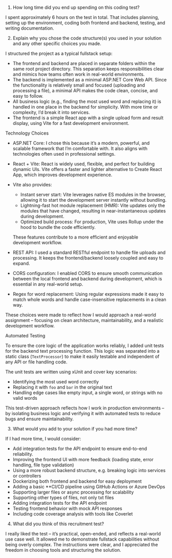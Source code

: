 1. How long time did you end up spending on this coding test?

I spent approximately 6 hours on the test in total. That includes planning, setting up the environment, coding both frontend and backend, testing, and writing documentation.

2. Explain why you chose the code structure(s) you used in your solution and any other specific choices you made.

I structured the project as a typical fullstack setup:

- The frontend and backend are placed in separate folders within the same root project directory. This separation keeps responsibilities clear and mimics how teams often work in real-world environments.
- The backend is implemented as a minimal ASP.NET Core Web API. Since the functionality is relatively small and focused (uploading and processing a file), a minimal API makes the code clean, concise, and easy to follow.
- All business logic (e.g., finding the most used word and replacing it) is handled in one place in the backend for simplicity. With more time or complexity, I’d break it into services.
- The frontend is a simple React app with a single upload form and result display, using Vite for a fast development environment.

Technology Choices

- ASP.NET Core: 
  I chose this because it’s a modern, powerful, and scalable framework that I’m comfortable with. It also aligns with technologies often used in professional settings.

- React + Vite: 
  React is widely used, flexible, and perfect for building dynamic UIs. Vite offers a faster and lighter alternative to Create React App, which improves development experience.

- Vite also provides:

  - Instant server start: Vite leverages native ES modules in the browser, allowing it to start the development server instantly without bundling.
  - Lightning-fast hot module replacement (HMR): Vite updates only the modules that have changed, resulting in near-instantaneous updates during development.
  - Optimized build process: For production, Vite uses Rollup under the hood to bundle the code efficiently.

  These features contribute to a more efficient and enjoyable development workflow.

- REST API:
  I used a standard RESTful endpoint to handle file uploads and processing. It keeps the frontend/backend loosely coupled and easy to expand.

- CORS configuration:
  I enabled CORS to ensure smooth communication between the local frontend and backend during development, which is essential in any real-world setup.

- Regex for word replacement:
  Using regular expressions made it easy to match whole words and handle case-insensitive replacements in a clean way.

These choices were made to reflect how I would approach a real-world assignment – focusing on clean architecture, maintainability, and a realistic development workflow.

Automated Testing

To ensure the core logic of the application works reliably, I added unit tests for the backend text processing function. This logic was separated into a static class (`TextProcessor`) to make it easily testable and independent of any API or file handling code.

The unit tests are written using xUnit and cover key scenarios:
- Identifying the most used word correctly
- Replacing it with `foo` and `bar` in the original text
- Handling edge cases like empty input, a single word, or strings with no valid words

This test-driven approach reflects how I work in production environments – by isolating business logic and verifying it with automated tests to reduce bugs and ensure maintainability.

3. What would you add to your solution if you had more time?

If I had more time, I would consider:

- Add integration tests for the API endpoint to ensure end-to-end reliability.
- Improving the frontend UI with more feedback (loading state, error handling, file type validation)
- Using a more robust backend structure, e.g. breaking logic into services or controllers
- Dockerizing both frontend and backend for easy deployment
- Adding a basic **CI/CD pipeline using GitHub Actions or Azure DevOps
- Supporting larger files or async processing for scalability
- Supporting other types of files, not only txt files
- Adding integration tests for the API endpoint
- Testing frontend behavior with mock API responses
- Including code coverage analysis with tools like Coverlet

4. What did you think of this recruitment test?

I really liked the test – it’s practical, open-ended, and reflects a real-world use case well. It allowed me to demonstrate fullstack capabilities without being overly complex. The instructions were clear, and I appreciated the freedom in choosing tools and structuring the solution.
